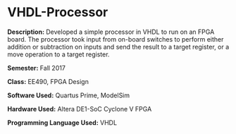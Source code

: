 # VHDL-Processor

**Description:** Developed a simple processor in VHDL to run on an FPGA board. The processor took input from on-board switches to perform either addition or subtraction on inputs and send the result to a target register, or a move operation to a target register. 

**Semester:** Fall 2017

**Class:** EE490, FPGA Design

**Software Used:** Quartus Prime, ModelSim

**Hardware Used:** Altera DE1-SoC Cyclone V FPGA

**Programming Language Used:** VHDL
